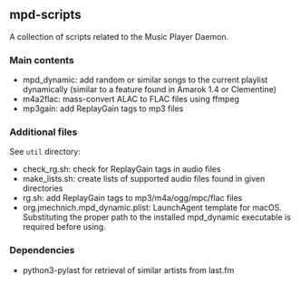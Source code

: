 ## mpd-scripts

A collection of scripts related to the Music Player Daemon.

### Main contents

- mpd_dynamic: add random or similar songs to the current playlist dynamically (similar to a feature found in Amarok 1.4 or Clementine)
- m4a2flac: mass-convert ALAC to FLAC files using ffmpeg
- mp3gain: add ReplayGain tags to mp3 files

### Additional files

See `util` directory:

- check_rg.sh: check for ReplayGain tags in audio files
- make_lists.sh: create lists of supported audio files found in given directories
- rg.sh: add ReplayGain tags to mp3/m4a/ogg/mpc/flac files
- org.jmechnich.mpd_dynamic.plist: LaunchAgent template for macOS. Substituting the proper path to the installed mpd_dynamic executable is required before using.

### Dependencies

- python3-pylast for retrieval of similar artists from last.fm
